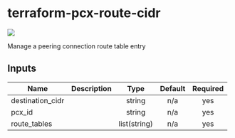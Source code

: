 # terraform-pcx-route-cidr
[![](https://github.com/rhythmictech/terraform-aws-pcx-route-cidr/workflows/check/badge.svg)](https://github.com/rhythmictech/terraform-aws-pcx-route-cidr/actions)

Manage a peering connection route table entry

<!-- BEGINNING OF PRE-COMMIT-TERRAFORM DOCS HOOK -->
## Inputs

| Name | Description | Type | Default | Required |
|------|-------------|:----:|:-----:|:-----:|
| destination\_cidr |  | string | n/a | yes |
| pcx\_id |  | string | n/a | yes |
| route\_tables |  | list(string) | n/a | yes |

<!-- END OF PRE-COMMIT-TERRAFORM DOCS HOOK -->
